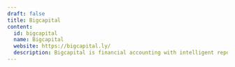 ```yaml
---
draft: false
title: Bigcapital
content:
  id: bigcapital
  name: Bigcapital
  website: https://bigcapital.ly/
  description: Bigcapital is financial accounting with intelligent reporting for faster decision-making, an open-source alternative to Quickbooks, Xero, etc.
---
```

